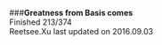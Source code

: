 ###__Greatness from Basis comes__    
Finished 213/374       
Reetsee.Xu last updated on 2016.09.03               
